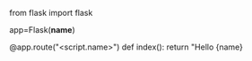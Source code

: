 from flask import flask 

app=Flask(__name__)

@app.route("<script.name>")
 def index():
  return "Hello {name}
 
